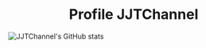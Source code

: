 <h1 align="center">Profile JJTChannel</h1>

![JJTChannel's GitHub stats](https://github-readme-stats.vercel.app/api?JJTChannel=anuraghazra&show_icons=true&theme=transparent)
